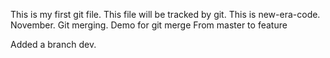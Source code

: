 This is my first git file.
This file will be tracked by git.
This is new-era-code.
November.
Git merging.
Demo for git merge
From master to feature


Added a branch dev.

